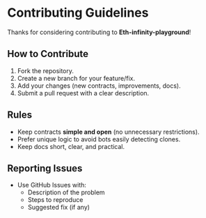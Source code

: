 # Contributing Guidelines

Thanks for considering contributing to **Eth-infinity-playground**!

## How to Contribute
1. Fork the repository.
2. Create a new branch for your feature/fix.
3. Add your changes (new contracts, improvements, docs).
4. Submit a pull request with a clear description.

## Rules
- Keep contracts **simple and open** (no unnecessary restrictions).
- Prefer unique logic to avoid bots easily detecting clones.
- Keep docs short, clear, and practical.

## Reporting Issues
- Use GitHub Issues with:
  - Description of the problem
  - Steps to reproduce
  - Suggested fix (if any)
